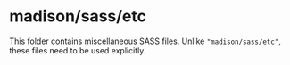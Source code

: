 # madison/sass/etc

This folder contains miscellaneous SASS files. Unlike `"madison/sass/etc"`, these files
need to be used explicitly.
